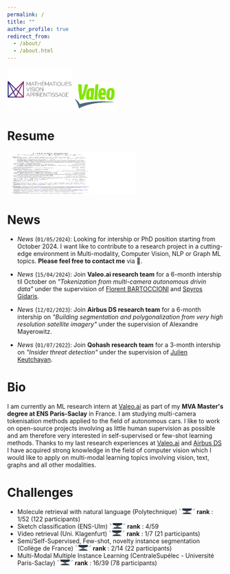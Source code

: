 ```yaml
---
permalink: /
title: ""
author_profile: true
redirect_from: 
  - /about/
  - /about.html
---
```



<img src="/images/mva_logo.png" alt="MVA" width="150" height="100" /> <img src="/images/valeo_logo.png" alt="Valeo.ai" width="100" height="66" />


Resume
======

<a href="/files/Resume_callard_baptiste.pdf" target="_blank"><img src="/images/resume.png" alt="Resume" width="300" height="100" /></a>


News
======

- *News* (`01/05/2024`): Looking for intership or PhD position starting from October 2024. I want like to contribute to a research project in a cutting-edge environment in Multi-modality, Computer Vision, NLP or Graph ML topics. **Please feel free to contact me** via 📩.

- *News* (`15/04/2024`): Join **Valeo.ai research team** for a 6-month intership til October on *"Tokenization from multi-camera autonomous drivin data"* under the supervision of [Florent BARTOCCIONI](https://scholar.google.com/citations?user=SemxkMwAAAAJ&hl=fr) and [Spyros Gidaris](https://scholar.google.fr/citations?user=7atfg7EAAAAJ&hl=en).

- *News* (`12/02/2023`): Join **Airbus DS research team** for a 6-month intership on *"Building segmentation and polygonalization from very high resolution satellite imagery"* under the supervision of Alexandre Mayerowitz.

- *News* (`01/07/2022`): Join **Qohash research team** for a 3-month intership on *"Insider threat detection"* under the supervision of [Julien Keutchayan](https://dblp.org/pid/202/2872.html).

Bio
======

I am currently an ML research intern at [Valeo.ai](https://valeoai.github.io/blog/) as part of my **MVA Master's degree at ENS Paris-Saclay** in France. I am studying multi-camera tokenisation methods applied to the field of autonomous cars. I like to work on open-source projects involving as little human supervision as possible and am therefore very interested in self-supervised or few-shot learning methods. Thanks to my last research experiences at [Valeo.ai](https://valeoai.github.io/blog/) and [Airbus DS](https://www.airbus.com/fr/space/space-made-in-france-by-airbus) I have acquired strong knowledge in the field of computer vision which I would like to apply on multi-modal learning topics involving vision, text, graphs and all other modalities.


Challenges
======
- Molecule retrieval with natural language (Polytechnique) 
[<img src="/images/cup.jpg" alt="cup" width="37.5" height="12.5" />](/portfolio/) **rank** : 1/52 (122 participants)
- Sketch classification (ENS-Ulm) 
[<img src="/images/cup.jpg" alt="cup" width="37.5" height="12.5" />](/portfolio/) **rank** : 4/59
- Video retrieval (Uni. Klagenfurt) 
[<img src="/images/cup.jpg" alt="cup" width="37.5" height="12.5" />](/portfolio/) **rank** : 1/7 (21 participants)
- Semi/Self-Supervised, Few-shot, novelty instance segmentation (Collège de France) 
[<img src="/images/cup.jpg" alt="cup" width="37.5" height="12.5" />](/portfolio/) **rank** : 2/14 (22 participants)
- Multi-Modal Multiple Instance Learning (CentraleSupélec - Université Paris-Saclay) 
[<img src="/images/cup.jpg" alt="cup" width="37.5" height="12.5" />](/portfolio/) **rank** : 16/39 (78 participants) 